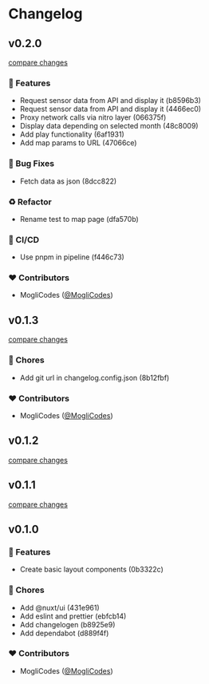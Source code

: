# Changelog


## v0.2.0

[compare changes](https://github.com-MogliCodes/pygoscelis-unknown/feinstaub.app/compare/v0.1.3...v0.2.0)

### 🚀 Features

- Request sensor data from API and display it (b8596b3)
- Request sensor data from API and display it (4466ec0)
- Proxy network calls via nitro layer (066375f)
- Display data depending on selected month (48c8009)
- Add play functionality (6af1931)
- Add map params to URL (47066ce)

### 🐞 Bug Fixes

- Fetch data as json (8dcc822)

### ♻️ Refactor

- Rename test to map page (dfa570b)

### 🚚 CI/CD

- Use pnpm in pipeline (f446c73)

### ❤️ Contributors

- MogliCodes ([@MogliCodes](http://github.com/MogliCodes))

## v0.1.3

[compare changes](https://github.com-MogliCodes/pygoscelis-unknown/feinstaub.app/compare/v0.1.2...v0.1.3)

### 🧹 Chores

- Add git url in changelog.config.json (8b12fbf)

### ❤️ Contributors

- MogliCodes ([@MogliCodes](http://github.com/MogliCodes))

## v0.1.2

[compare changes](https://github.com-MogliCodes/MogliCodes/feinstaub.app/compare/v0.1.1...v0.1.2)

## v0.1.1

[compare changes](https://github.com-MogliCodes/MogliCodes/feinstaub.app/compare/v0.1.0...v0.1.1)

## v0.1.0


### 🚀 Features

- Create basic layout components (0b3322c)

### 🧹 Chores

- Add @nuxt/ui (431e961)
- Add eslint and prettier (ebfcb14)
- Add changelogen (b8925e9)
- Add dependabot (d889f4f)

### ❤️ Contributors

- MogliCodes ([@MogliCodes](http://github.com/MogliCodes))

